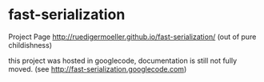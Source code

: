 fast-serialization
==================



Project Page http://ruedigermoeller.github.io/fast-serialization/  (out of pure childishness)

this project was hosted in googlecode, documentation is still not fully moved. (see http://fast-serialization.googlecode.com)


